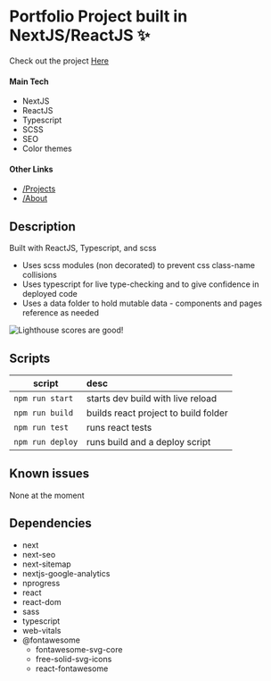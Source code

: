 # Portfolio Project built in NextJS/ReactJS ✨

Check out the project [Here](https://zachary-collins7.github.io "Zachary's Portfolio")

#### Main Tech

-   NextJS
-   ReactJS
-   Typescript
-   SCSS
-   SEO
-   Color themes

#### Other Links

-   [/Projects](https://zachary-collins7.github.io/projects "My Projects")
-   [/About](https://zachary-collins7.github.io/about "About me")

## Description

Built with ReactJS, Typescript, and scss

-   Uses scss modules (non decorated) to prevent css class-name collisions
-   Uses typescript for live type-checking and to give confidence in deployed code
-   Uses a data folder to hold mutable data - components and pages reference as needed

![Lighthouse scores are good!](https://thezacharycollins.com/assets/images/lighthouseScores.png)

## Scripts

| script           | desc                                 |
| ---------------- | :----------------------------------- |
| `npm run start`  | starts dev build with live reload    |
| `npm run build`  | builds react project to build folder |
| `npm run test`   | runs react tests                     |
| `npm run deploy` | runs build and a deploy script       |

## Known issues

None at the moment

## Dependencies

-   next
-   next-seo
-   next-sitemap
-   nextjs-google-analytics
-   nprogress
-   react
-   react-dom
-   sass
-   typescript
-   web-vitals
-   @fontawesome
    -   fontawesome-svg-core
    -   free-solid-svg-icons
    -   react-fontawesome
